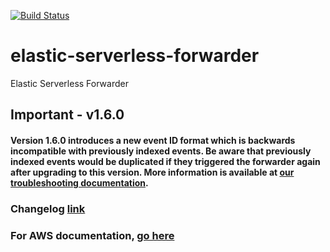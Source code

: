 [![Build Status](https://beats-ci.elastic.co/job/Library/job/elastic-serverless-forwarder-mbp/job/main/badge/icon)](https://beats-ci.elastic.co/job/Library/job/elastic-serverless-forwarder-mbp/job/main/)

# elastic-serverless-forwarder
Elastic Serverless Forwarder

## Important - v1.6.0

#### Version 1.6.0 introduces a new event ID format which is backwards incompatible with previously indexed events. Be aware that previously indexed events would be duplicated if they triggered the forwarder again after upgrading to this version. More information is available at [our troubleshooting documentation](https://www.elastic.co/guide/en/observability/master/aws-serverless-troubleshooting.html).

### Changelog [link](https://github.com/elastic/elastic-serverless-forwarder/blob/main/CHANGELOG.md)
### For AWS documentation, [go here](https://github.com/elastic/elastic-serverless-forwarder/blob/main/docs/README-AWS.md)
